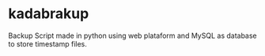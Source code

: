 # kadabrakup
Backup Script made in python using web plataform and MySQL as database to store timestamp files.
